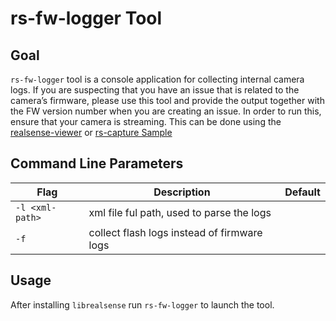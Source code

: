 # rs-fw-logger Tool

## Goal
`rs-fw-logger` tool is a console application for collecting internal camera logs.
If you are suspecting that you have an issue that is related to the camera’s firmware, please use this tool and provide the output together with the FW version number when you are creating an issue.
In order to run this, ensure that your camera is streaming. This can be done using the [realsense-viewer](https://github.com/IntelRealSense/librealsense/tree/development/tools/realsense-viewer) or [rs-capture Sample](https://github.com/IntelRealSense/librealsense/tree/development/examples/capture)

## Command Line Parameters
|Flag   |Description   |Default|
|---|---|---|
|`-l <xml-path>`|xml file ful path, used to parse the logs||
|`-f`|collect flash logs instead of firmware logs||

## Usage
After installing `librealsense` run `rs-fw-logger` to launch the tool. 


